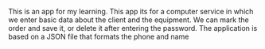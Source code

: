 This is an app for my learning. This app its for a computer service in which we enter basic data about the client and the equipment. We can mark the order and save it, or delete it after entering the password. The application is based on a JSON file that formats the phone and name
